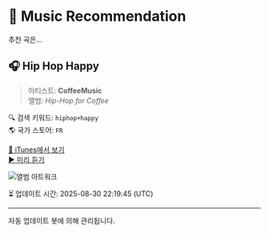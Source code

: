 
# 🎵 Music Recommendation

추천 곡은...

## 🎧 Hip Hop Happy  
> 아티스트: **CoffeeMusic**  
> 앨범: _Hip-Hop for Coffee_  

🔍 검색 키워드: `hiphop+happy`  
🌎 국가 스토어: `FR`

[🔗 iTunes에서 보기](https://music.apple.com/fr/album/hip-hop-happy/1777060186?i=1777060527&uo=4)  
[▶️ 미리 듣기](https://audio-ssl.itunes.apple.com/itunes-assets/AudioPreview221/v4/47/6a/f0/476af07f-2d4d-2693-7234-5a77007ecf78/mzaf_6682550866287032772.plus.aac.p.m4a)

![앨범 아트워크](https://is1-ssl.mzstatic.com/image/thumb/Music211/v4/39/20/45/3920456b-b2ce-aee1-aed6-15f8ec3c36e6/4856.jpg/100x100bb.jpg)

⏳ 업데이트 시간: 2025-08-30 22:19:45 (UTC)

---
자동 업데이트 봇에 의해 관리됩니다.
